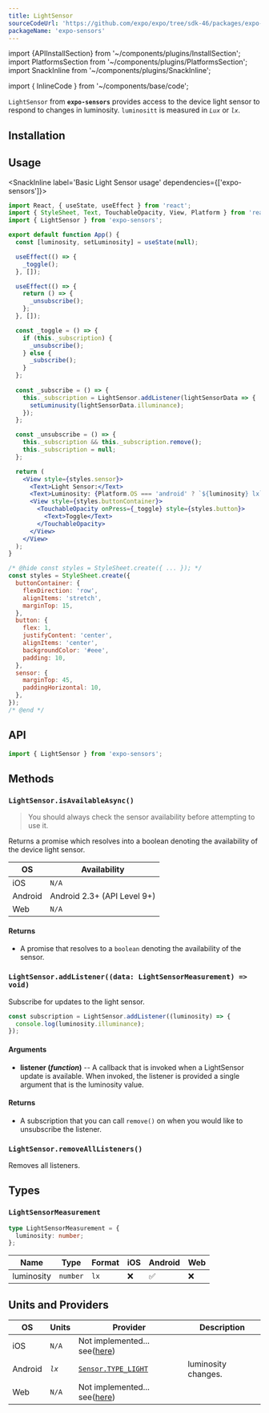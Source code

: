 ```yaml
---
title: LightSensor
sourceCodeUrl: 'https://github.com/expo/expo/tree/sdk-46/packages/expo-sensors'
packageName: 'expo-sensors'
---
```


import {APIInstallSection} from '~/components/plugins/InstallSection';
import PlatformsSection from '~/components/plugins/PlatformsSection';
import SnackInline from '~/components/plugins/SnackInline';

import { InlineCode } from '~/components/base/code';

`LightSensor` from **`expo-sensors`** provides access to the device light sensor to respond to changes in luminosity. `luminositt` is measured in _`Lux`_ or _`lx`_.

<PlatformsSection android emulator />

## Installation

<APIInstallSection />

## Usage

<SnackInline label='Basic Light Sensor usage' dependencies={['expo-sensors']}>

```jsx
import React, { useState, useEffect } from 'react';
import { StyleSheet, Text, TouchableOpacity, View, Platform } from 'react-native';
import { LightSensor } from 'expo-sensors';

export default function App() {
  const [luminosity, setLuminosity] = useState(null);

  useEffect(() => {
    _toggle();
  }, []);

  useEffect(() => {
    return () => {
      _unsubscribe();
    };
  }, []);

  const _toggle = () => {
    if (this._subscription) {
      _unsubscribe();
    } else {
      _subscribe();
    }
  };
  
  const _subscribe = () => {
    this._subscription = LightSensor.addListener(lightSensorData => {
      setLuminusity(lightSensorData.illuminance);
    });
  };

  const _unsubscribe = () => {
    this._subscription && this._subscription.remove();
    this._subscription = null;
  };

  return (
    <View style={styles.sensor}>
      <Text>Light Sensor:</Text>
      <Text>Luminosity: {Platform.OS === 'android' ? `${luminosity} lx` : `Only available on Android`}</Text>
      <View style={styles.buttonContainer}>
        <TouchableOpacity onPress={_toggle} style={styles.button}>
          <Text>Toggle</Text>
        </TouchableOpacity>
      </View>
    </View>
  );
}

/* @hide const styles = StyleSheet.create({ ... }); */
const styles = StyleSheet.create({
  buttonContainer: {
    flexDirection: 'row',
    alignItems: 'stretch',
    marginTop: 15,
  },
  button: {
    flex: 1,
    justifyContent: 'center',
    alignItems: 'center',
    backgroundColor: '#eee',
    padding: 10,
  },
  sensor: {
    marginTop: 45,
    paddingHorizontal: 10,
  },
});
/* @end */
```

</SnackInline>

## API

```js
import { LightSensor } from 'expo-sensors';
```

## Methods

### `LightSensor.isAvailableAsync()`

> You should always check the sensor availability before attempting to use it.

Returns a promise which resolves into a boolean denoting the availability of the device light sensor.

| OS      | Availability                |
| ------- | --------------------------- |
| iOS     | `N/A`                       |
| Android | Android 2.3+ (API Level 9+) |
| Web     | `N/A`                       |

#### Returns

- A promise that resolves to a `boolean` denoting the availability of the sensor.

### `LightSensor.addListener((data: LightSensorMeasurement) => void)`

Subscribe for updates to the light sensor.

```js
const subscription = LightSensor.addListener((luminosity) => {
  console.log(luminosity.illuminance);
});
```

#### Arguments

- **listener (_function_)** -- A callback that is invoked when a LightSensor update is available. When invoked, the listener is provided a single argument that is the luminosity value.

#### Returns

- A subscription that you can call `remove()` on when you would like to unsubscribe the listener.

### `LightSensor.removeAllListeners()`

Removes all listeners.

## Types

### `LightSensorMeasurement`

```typescript
type LightSensorMeasurement = {
  luminosity: number;
};
```

| Name             | Type                                         | Format   | iOS | Android | Web |
| ---------------- | -------------------------------------------- | -------- | --- | ------- | --- |
| luminosity         | `number`                                     | `lx`    | ❌  | ✅      | ❌  |

## Units and Providers

| OS      | Units   | Provider                                                                                                | Description                                                                                                                         |
| ------- | ------- | ------------------------------------------------------------------------------------------------------- | ----------------------------------------------------------------------------------------------------------------------------------- |
| iOS     | `N/A`   | Not implemented... see([here](https://github.com/expo/expo/discussions/18101))
| Android | _`lx`_ | [`Sensor.TYPE_LIGHT`](https://developer.android.com/reference/android/hardware/Sensor#TYPE_LIGHT) | luminosity changes.                                                                                                    |
| Web     | `N/A` |          Not implemented... see([here](https://github.com/expo/expo/discussions/18101))